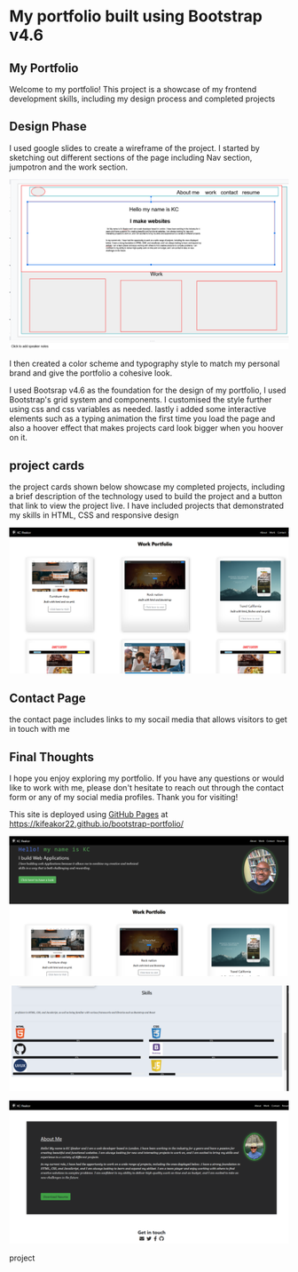 # My portfolio built using Bootstrap v4.6

## My Portfolio

Welcome to my portfolio! This project is a showcase of my frontend development skills, including my design process and completed projects

## Design Phase

I used google slides to create a wireframe of the project. I started by sketching out different sections of the page including Nav section, jumpotron and the work section.


![wireframe of site](./images/wireframe.png)

I then created a color scheme and typography style to match my personal brand and give the portfolio a cohesive look. 

I used Bootsrap v4.6 as the foundation for the design of my portfolio, I used Bootstrap's grid system and components. I customised the style further using css and css variables as needed. 
lastly i added some interactive elements such as a typing animation the first time you load the page and also a hoover effect that makes projects card look bigger when you hoover on it. 

## project cards

the project cards shown below showcase my completed projects, including a brief description of the technology used to build the project and a button that link to view the project live. I have included projects that demonstrated my skills in HTML, CSS and responsive design

![project cards](./images/project-cards.png)

## Contact Page 

the contact page includes links to my socail media that allows visitors to get in touch with me 

## Final Thoughts

I hope you enjoy exploring my portfolio. If you have any questions or would like to work with me, please don't hesitate to reach out through the contact form or any of my social media profiles. Thank you for visiting!

This site is deployed using [GitHub Pages](https://pages.github.com/) at https://kifeakor22.github.io/bootstrap-portfolio/


![project](./images/portfolio.png)


![project-skills section](./images/skillsSection.png)

![about me ](./images/aboutme.png)

project 

